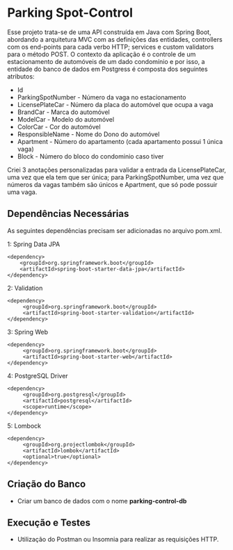 # Parking Spot-Control

Esse projeto trata-se de uma API construída em Java com Spring Boot, abordando a arquitetura MVC com as definições das entidades, controllers com os end-points para cada verbo HTTP; services e custom validators para o método POST. O contexto da aplicação é o controle de um estacionamento de automóveis de um dado condomínio e por isso, a entidade do banco de dados em Postgress é composta dos seguintes atributos:

 - Id
 - ParkingSpotNumber - Número da vaga no estacionamento
 - LicensePlateCar - Número da placa do automóvel que ocupa a vaga
 - BrandCar - Marca do automóvel
 - ModelCar - Modelo do automóvel
 - ColorCar - Cor do automóvel
 - ResponsibleName - Nome do Dono do automóvel
 - Apartment - Número do apartamento (cada apartamento possui 1 única vaga)
 - Block - Número do bloco do condominio caso tiver
 
 Criei 3 anotações personalizadas para validar a entrada da LicensePlateCar, uma vez que ela tem que ser única; para ParkingSpotNumber, uma vez que números da vagas também são únicos e Apartment, que só pode possuir uma vaga. 
 
 ## Dependências Necessárias
 As seguintes dependências precisam ser adicionadas no arquivo pom.xml. 
 
 
 1: Spring Data JPA

    <dependency>
	    <groupId>org.springframework.boot</groupId>
	    <artifactId>spring-boot-starter-data-jpa</artifactId>
	</dependency>
 2: Validation
 

    <dependency>  
	     <groupId>org.springframework.boot</groupId>  
	     <artifactId>spring-boot-starter-validation</artifactId>  
    </dependency>

 
3: Spring Web

    <dependency>  
	     <groupId>org.springframework.boot</groupId>  
	     <artifactId>spring-boot-starter-web</artifactId>  
    </dependency>

  4: PostgreSQL Driver
  

    <dependency>  
	     <groupId>org.postgresql</groupId>  
	     <artifactId>postgresql</artifactId>  
	     <scope>runtime</scope>  
    </dependency>
5: Lombock

    <dependency>  
	     <groupId>org.projectlombok</groupId>  
	     <artifactId>lombok</artifactId>  
	     <optional>true</optional>  
    </dependency>
	
	
   ## Criação do Banco
   

 - Criar um banco de dados com o nome **parking-control-db**

  ## Execução e Testes
 - Utilização do Postman ou Insomnia para realizar as requisições HTTP.

